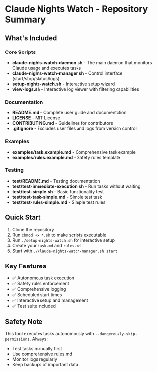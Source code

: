 # Claude Nights Watch - Repository Summary

## What's Included

### Core Scripts
- **claude-nights-watch-daemon.sh** - The main daemon that monitors Claude usage and executes tasks
- **claude-nights-watch-manager.sh** - Control interface (start/stop/status/logs)
- **setup-nights-watch.sh** - Interactive setup wizard
- **view-logs.sh** - Interactive log viewer with filtering capabilities

### Documentation
- **README.md** - Complete user guide and documentation
- **LICENSE** - MIT License
- **CONTRIBUTING.md** - Guidelines for contributors
- **.gitignore** - Excludes user files and logs from version control

### Examples
- **examples/task.example.md** - Comprehensive task example
- **examples/rules.example.md** - Safety rules template

### Testing
- **test/README.md** - Testing documentation
- **test/test-immediate-execution.sh** - Run tasks without waiting
- **test/test-simple.sh** - Basic functionality test
- **test/test-task-simple.md** - Simple test task
- **test/test-rules-simple.md** - Simple test rules

## Quick Start

1. Clone the repository
2. Run `chmod +x *.sh` to make scripts executable
3. Run `./setup-nights-watch.sh` for interactive setup
4. Create your `task.md` and `rules.md`
5. Start with `./claude-nights-watch-manager.sh start`

## Key Features

- ✅ Autonomous task execution
- ✅ Safety rules enforcement
- ✅ Comprehensive logging
- ✅ Scheduled start times
- ✅ Interactive setup and management
- ✅ Test suite included

## Safety Note

This tool executes tasks autonomously with `--dangerously-skip-permissions`. Always:
- Test tasks manually first
- Use comprehensive rules.md
- Monitor logs regularly
- Keep backups of important data
